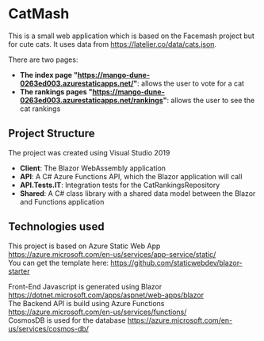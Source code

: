 # CatMash

This is a small web application which is based on the Facemash project but for cute cats. It uses data from https://latelier.co/data/cats.json.

There are two pages:
* **The index page "https://mango-dune-0263ed003.azurestaticapps.net/"**: allows the user to vote for a cat
* **The rankings pages "https://mango-dune-0263ed003.azurestaticapps.net/rankings"**: allows the user to see the cat rankings

## Project Structure

The project was created using Visual Studio 2019  
* **Client**: The Blazor WebAssembly application
* **API**: A C# Azure Functions API, which the Blazor application will call
* **API.Tests.IT**: Integration tests for the CatRankingsRepository
* **Shared**: A C# class library with a shared data model between the Blazor and Functions application

## Technologies used

This project is based on Azure Static Web App https://azure.microsoft.com/en-us/services/app-service/static/  
You can get the template here: https://github.com/staticwebdev/blazor-starter  

Front-End Javascript is generated using Blazor https://dotnet.microsoft.com/apps/aspnet/web-apps/blazor  
The Backend API is build using Azure Functions https://azure.microsoft.com/en-us/services/functions/  
CosmosDB is used for the database https://azure.microsoft.com/en-us/services/cosmos-db/  

